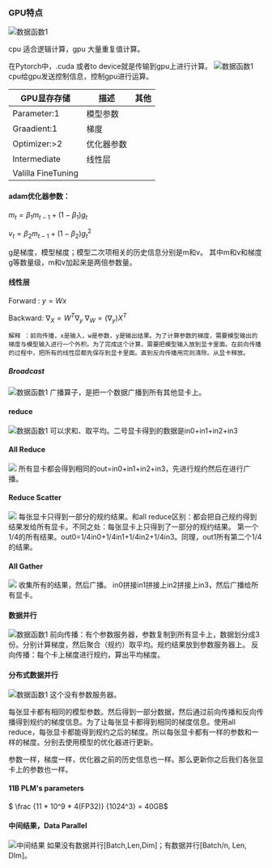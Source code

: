 
### GPU特点
![数据函数1](img/gpu-cpu.png)
    
cpu 适合逻辑计算，gpu 大量重复值计算。

在Pytorch中，.cuda 或者to device就是传输到gpu上进行计算。
![数据函数1](img/cpu-control-gpu.png)
cpu给gpu发送控制信息，控制gpu进行运算。

|GPU显存存储 | 描述 |其他|
| ---- | ---- | ---- |
| Parameter:1 | 模型参数| 
| Graadient:1 | 梯度  |
| Optimizer:>2 |优化器参数 |
| Intermediate | 线性层 |
| Valilla FineTuning | |

#### adam优化器参数：
$m_t=\beta_1m_{t-1}+(1-\beta_1) g_t$

$v_t=\beta_2m_{t-1}+(1-\beta_2) g^2_t$

g是梯度，模型梯度；模型二次项相关的历史信息分别是m和v。
其中m和v和梯度g等数量级，m和v加起来是两倍参数量。



#### 线性层
Forward : $y=Wx$

Backward: $\nabla_X= W^T \nabla_y$   $\nabla_W=(\nabla_y)X^T$

    解释 ：前向传播，x是输入，w是参数，y是输出结果。为了计算参数的梯度，需要模型输出的梯度与模型输入进行一个外积。为了完成这个计算，需要把模型输入放到显卡里面。在前向传播的过程中，把所有的线性层都先保存到显卡里面。直到反向传播用完则清除。从显卡释放。

##### Broadcast
![数据函数1](img/data-parallel.png)
广播算子，是把一个数据广播到所有其他显卡上。



#### reduce
![数据函数1](img/reduce.png)
可以求和、取平均。二号显卡得到的数据是in0+in1+in2+in3

####  All Reduce
![](img/all-reduce.png)
所有显卡都会得到相同的out=in0+in1+in2+in3，先进行规约然后在进行广播。

#### Reduce Scatter
![](img/reduce-scatter.png)
每张显卡只得到一部分的规约结果。和all reduce区别：都会把自己规约得到结果发给所有显卡。不同之处：每张显卡上只得到了一部分的规约结果。
第一个1/4的所有结果。out0=1/4in0+1/4in1+1/4in2+1/4in3。同理，out1所有第二个1/4的结果。

####  All Gather
![](img/all-gather.png)
收集所有的结果，然后广播。
in0拼接in1拼接上in2拼接上in3，然后广播给所有显卡。


#### 数据并行
![数据函数1](img/data-parallel.png)
前向传播：有个参数服务器，参数复制到所有显卡上，数据划分成3份。分别计算梯度，然后聚合（规约）取平均。规约结果放到参数服务器上。
反向传播：每个卡上梯度进行规约，算出平均梯度。



#### 分布式数据并行

![数据函数1](img/distributed-data-parallel.png)
这个没有参数服务器。

每张显卡都有相同的模型参数。然后得到一部分数据，然后通过前向传播和反向传播得到规约的梯度信息。为了让每张显卡都得到相同的梯度信息。使用all reduce，每张显卡都能得到规约之后的梯度。所以每张显卡都有一样的参数和一样的梯度。分别去使用模型的优化器进行更新。

参数一样，梯度一样，优化器之前的历史信息也一样。那么更新你之后我们各张显卡上的参数也一样。




####  11B PLM's parameters
$ \frac {11 *  10^9 * 4(FP32)}  {1024^3}  = 40GB$

#### 中间结果，Data Parallel
![中间结果](img/intermediate.png)
如果没有数据并行[Batch,Len,Dim]；有数据并行[Batch/n, Len, DIm]。




